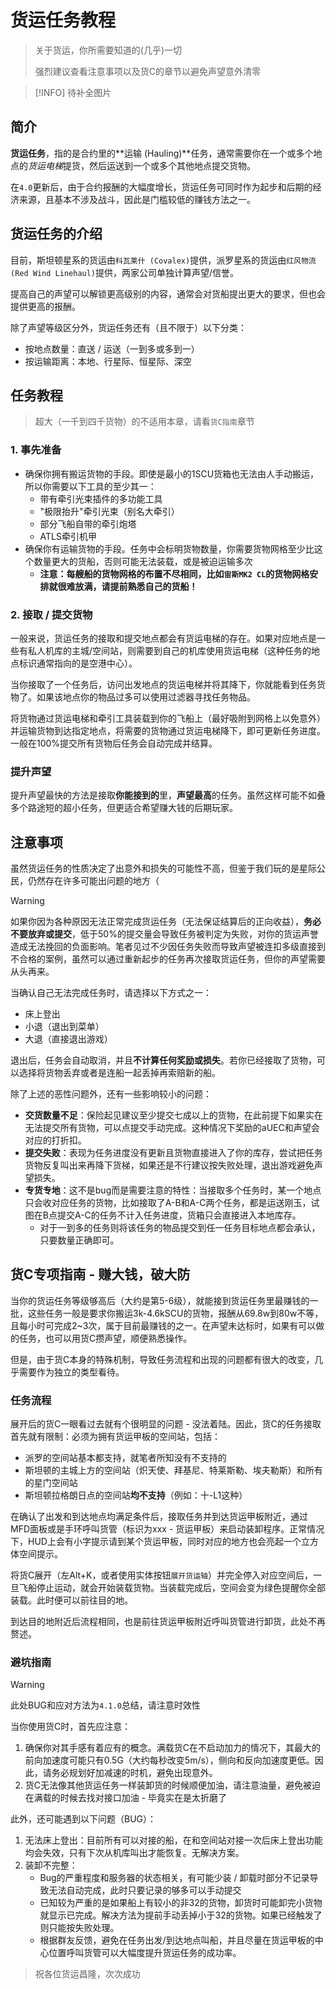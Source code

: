 # 货运任务教程

> 关于货运，你所需要知道的(几乎)一切
> 
> 强烈建议查看注意事项以及货C的章节以避免声望意外清零

> [!INFO]
> 待补全图片

## 简介

**货运任务**，指的是合约里的**运输 (Hauling)**任务，通常需要你在一个或多个地点的*货运电梯*提货，然后运送到一个或多个其他地点提交货物。

在`4.0`更新后，由于合约报酬的大幅度增长，货运任务可同时作为起步和后期的经济来源，且基本不涉及战斗，因此是门槛较低的赚钱方法之一。

## 货运任务的介绍

目前，斯坦顿星系的货运由`科瓦莱什 (Covalex)`提供，派罗星系的货运由`红风物流 (Red Wind Linehaul)`提供，两家公司单独计算声望/信誉。

提高自己的声望可以解锁更高级别的内容，通常会对货船提出更大的要求，但也会提供更高的报酬。

除了声望等级区分外，货运任务还有（且不限于）以下分类：

- 按地点数量：直送 / 运送（一到多或多到一）
- 按运输距离：本地、行星际、恒星际、深空

## 任务教程

> 超大（一千到四千货物）的不适用本章，请看`货C指南`章节

### 1. 事先准备

- 确保你拥有搬运货物的手段。即使是最小的1SCU货箱也无法由人手动搬运，所以你需要以下工具的至少其一：
    - 带有牵引光束插件的多功能工具
    - "极限抬升"牵引光束（别名大牵引）
    - 部分飞船自带的牵引炮塔
    - ATLS牵引机甲
- 确保你有运输货物的手段。任务中会标明货物数量，你需要货物网格至少比这个数量更大的货船，否则可能无法装载，或是被迫运输多次
    - **注意：每艘船的货物网格的布置不尽相同，比如`宙斯MK2 CL`的货物网格安排就很难放满，请提前熟悉自己的货船！**

### 2. 接取 / 提交货物

一般来说，货运任务的接取和提交地点都会有货运电梯的存在。如果对应地点是一些有私人机库的主城/空间站，则需要到自己的机库使用货运电梯（这种任务的地点标识通常指向的是空港中心）。

当你接取了一个任务后，访问出发地点的货运电梯并将其降下，你就能看到任务货物了。如果该地点你的物品过多可以使用过滤器寻找任务物品。

将货物通过货运电梯和牵引工具装载到你的飞船上（最好吸附到网格上以免意外）并运输货物到达指定地点，将需要的货物通过货运电梯降下，即可更新任务进度。一般在100%提交所有货物后任务会自动完成并结算。

### 提升声望

提升声望最快的方法是接取**你能接到的**里，**声望最高**的任务。虽然这样可能不如叠多个路途短的超小任务，但更适合希望赚大钱的后期玩家。

## 注意事项

虽然货运任务的性质决定了出意外和损失的可能性不高，但鉴于我们玩的是星际公民，仍然存在许多可能出问题的地方（

> [!WARNING]
> 如果你因为各种原因无法正常完成货运任务（无法保证结算后的正向收益），**务必不要放弃或提交**，低于50%的提交量会导致任务被判定为失败，对你的货运声誉造成无法挽回的负面影响。笔者见过不少因任务失败而导致声望被连扣多级直接到不合格的案例，虽然可以通过重新起步的任务再次接取货运任务，但你的声望需要从头再来。
> 
> 当确认自己无法完成任务时，请选择以下方式之一：
> - 床上登出
> - 小退（退出到菜单）
> - 大退（直接退出游戏）
>
> 退出后，任务会自动取消，并且**不计算任何奖励或损失**。若你已经接取了货物，可以选择将货物丢弃或者是连船一起丢掉再索赔新的船。

除了上述的恶性问题外，还有一些影响较小的问题：
- **交货数量不足**：保险起见建议至少提交七成以上的货物，在此前提下如果实在无法提交所有货物，可以点提交手动完成。这种情况下奖励的aUEC和声望会对应的打折扣。
- **提交失败**：表现为任务进度没有更新且货物直接进入了你的库存，尝试把任务货物反复叫出来再降下货梯，如果还是不行建议按失败处理，退出游戏避免声望损失。
- **专货专地**：这不是bug而是需要注意的特性：当接取多个任务时，某一个地点只会收对应任务的货物，比如接取了A-B和A-C两个任务，都是运送刚玉，试图在B点提交A-C的任务不计入任务进度，货箱只会直接进入本地库存。
    - 对于一到多的任务则将该任务的物品提交到任一任务目标地点都会承认，只要数量正确即可。


## 货C专项指南 - 赚大钱，破大防

当你的货运任务等级够高后（大约是第5-6级），就能接到货运任务里最赚钱的一批，这些任务一般是要求你搬运3k-4.6kSCU的货物，报酬从69.8w到80w不等，且每小时可完成2~3次，属于目前最赚钱的之一。在声望未达标时，如果有可以做的任务，也可以用货C攒声望，顺便熟悉操作。

但是，由于货C本身的特殊机制，导致任务流程和出现的问题都有很大的改变，几乎需要作为独立的类型看待。

### 任务流程

展开后的货C一眼看过去就有个很明显的问题 - 没法着陆。因此，货C的任务接取首先就有限制：必须为拥有货运甲板的空间站，包括：
- 派罗的空间站基本都支持，就笔者所知没有不支持的
- 斯坦顿的主城上方的空间站（炽天使、拜基尼、特莱斯勒、埃夫勒斯）和所有的星门空间站
- 斯坦顿拉格朗日点的空间站**均不支持**（例如：十-L1这种）

在确认了出发和到达地点均满足条件后，接取任务并到达货运甲板附近，通过MFD面板或是手环呼叫货管（标识为xxx - 货运甲板）来启动装卸程序。正常情况下，HUD上会有小字提示请到某个货运甲板，同时对应的地方也会亮起一个立方体空间提示。

将货C展开（左Alt+K，或者使用实体按钮`展开货运轴`）并完全停入对应空间后，一旦飞船停止运动，就会开始装载货物。当装载完成后，空间会变为绿色提醒你全部装载。此时便可以前往目的地。

到达目的地附近后流程相同，也是前往货运甲板附近呼叫货管进行卸货，此处不再赘述。

### 避坑指南

> [!WARNING]
> 此处BUG和应对方法为`4.1.0`总结，请注意时效性

当你使用货C时，首先应注意：
1. 确保你对其手感有着应有的概念。满载货C在不启动加力的情况下，其最大的前向加速度可能只有0.5G（大约每秒改变5m/s），侧向和反向加速度更低。因此，请务必规划好加减速的时机，避免出现意外。
2. 货C无法像其他货运任务一样装卸货的时候顺便加油，请注意油量，避免被迫在满载的时候去找对接口加油 - 毕竟实在是太折磨了

此外，还可能遇到以下问题（BUG）：
1. 无法床上登出：目前所有可以对接的船，在和空间站对接一次后床上登出功能均会失效，只有下次从机库叫出才能恢复。无解决方案。
2. 装卸不完整：
    - Bug的严重程度和服务器的状态相关，有可能少装 / 卸载时部分不记录导致无法自动完成，此时只要记录的够多可以手动提交
    - 已知较为严重的是如果船上有较小的非32的货物，卸货时可能卸完小货物就显示已完成。解决方法为提前手动丢掉小于32的货物。如果已经触发了则只能按失败处理。
    - 根据群友反馈，避免在任务出发/到达地点叫船，并且尽量在货运甲板的中心位置呼叫货管可以大幅度提升货运任务的成功率。

> 祝各位货运昌隆，次次成功